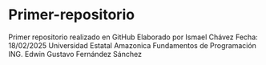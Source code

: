 # Primer-repositorio
Primer repositorio realizado en GitHub
Elaborado por Ismael Chávez 
Fecha: 18/02/2025
Universidad Estatal Amazonica
Fundamentos de Programación
ING. Edwin Gustavo Fernández Sánchez
